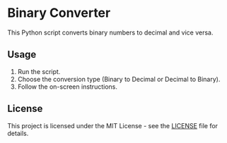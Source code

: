# Binary Converter

This Python script converts binary numbers to decimal and vice versa.

## Usage

1. Run the script.
2. Choose the conversion type (Binary to Decimal or Decimal to Binary).
3. Follow the on-screen instructions.

## License

This project is licensed under the MIT License - see the [LICENSE](LICENSE) file for details.
